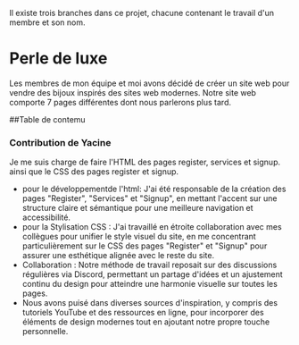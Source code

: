 Il existe trois branches dans ce projet, chacune contenant le travail d'un membre et son nom.

# Perle de luxe
Les membres de mon équipe et moi avons décidé de créer un site web pour vendre des bijoux inspirés des sites web modernes. Notre site web comporte 7 pages différentes dont nous parlerons plus tard.

##Table de contemu
### Contribution de Yacine 

Je me suis charge de faire l'HTML  des  pages register, services et signup. ainsi que le CSS des pages register et signup.
- pour le développementde l'html: J'ai été responsable de la création des pages "Register", "Services" et "Signup", en mettant l'accent sur une structure claire et sémantique pour une meilleure navigation et accessibilité.
- pour la Stylisation CSS : J'ai travaillé en étroite collaboration avec mes collègues pour unifier le style visuel du site, en me concentrant particulièrement sur le CSS des pages "Register" et "Signup" pour assurer une esthétique alignée avec le reste du site.
- Collaboration : Notre méthode de travail reposait sur des discussions régulières via Discord, permettant un partage d'idées et un ajustement continu du design pour atteindre une harmonie visuelle sur toutes les pages.
-  Nous avons puisé dans diverses sources d'inspiration, y compris des tutoriels YouTube et des ressources en ligne, pour incorporer des éléments de design modernes tout en ajoutant notre propre touche personnelle.
